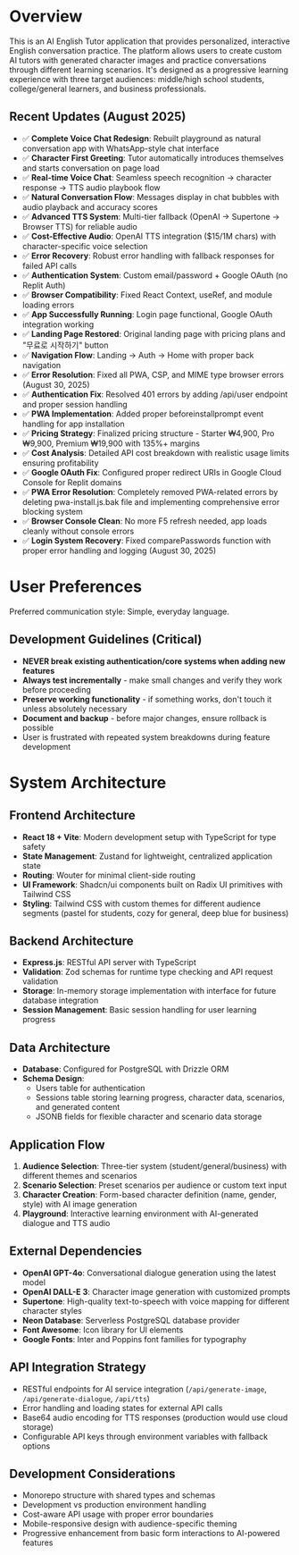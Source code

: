 # Overview

This is an AI English Tutor application that provides personalized, interactive English conversation practice. The platform allows users to create custom AI tutors with generated character images and practice conversations through different learning scenarios. It's designed as a progressive learning experience with three target audiences: middle/high school students, college/general learners, and business professionals.

## Recent Updates (August 2025)
- ✅ **Complete Voice Chat Redesign**: Rebuilt playground as natural conversation app with WhatsApp-style chat interface
- ✅ **Character First Greeting**: Tutor automatically introduces themselves and starts conversation on page load
- ✅ **Real-time Voice Chat**: Seamless speech recognition → character response → TTS audio playbook flow
- ✅ **Natural Conversation Flow**: Messages display in chat bubbles with audio playback and accuracy scores
- ✅ **Advanced TTS System**: Multi-tier fallback (OpenAI → Supertone → Browser TTS) for reliable audio
- ✅ **Cost-Effective Audio**: OpenAI TTS integration ($15/1M chars) with character-specific voice selection
- ✅ **Error Recovery**: Robust error handling with fallback responses for failed API calls
- ✅ **Authentication System**: Custom email/password + Google OAuth (no Replit Auth)
- ✅ **Browser Compatibility**: Fixed React Context, useRef, and module loading errors
- ✅ **App Successfully Running**: Login page functional, Google OAuth integration working
- ✅ **Landing Page Restored**: Original landing page with pricing plans and "무료로 시작하기" button
- ✅ **Navigation Flow**: Landing → Auth → Home with proper back navigation
- ✅ **Error Resolution**: Fixed all PWA, CSP, and MIME type browser errors (August 30, 2025)
- ✅ **Authentication Fix**: Resolved 401 errors by adding /api/user endpoint and proper session handling
- ✅ **PWA Implementation**: Added proper beforeinstallprompt event handling for app installation
- ✅ **Pricing Strategy**: Finalized pricing structure - Starter ₩4,900, Pro ₩9,900, Premium ₩19,900 with 135%+ margins
- ✅ **Cost Analysis**: Detailed API cost breakdown with realistic usage limits ensuring profitability
- ✅ **Google OAuth Fix**: Configured proper redirect URIs in Google Cloud Console for Replit domains
- ✅ **PWA Error Resolution**: Completely removed PWA-related errors by deleting pwa-install.js.bak file and implementing comprehensive error blocking system
- ✅ **Browser Console Clean**: No more F5 refresh needed, app loads cleanly without console errors
- ✅ **Login System Recovery**: Fixed comparePasswords function with proper error handling and logging (August 30, 2025)

# User Preferences

Preferred communication style: Simple, everyday language.

## Development Guidelines (Critical)
- **NEVER break existing authentication/core systems when adding new features**
- **Always test incrementally** - make small changes and verify they work before proceeding
- **Preserve working functionality** - if something works, don't touch it unless absolutely necessary
- **Document and backup** - before major changes, ensure rollback is possible
- User is frustrated with repeated system breakdowns during feature development

# System Architecture

## Frontend Architecture
- **React 18 + Vite**: Modern development setup with TypeScript for type safety
- **State Management**: Zustand for lightweight, centralized application state
- **Routing**: Wouter for minimal client-side routing
- **UI Framework**: Shadcn/ui components built on Radix UI primitives with Tailwind CSS
- **Styling**: Tailwind CSS with custom themes for different audience segments (pastel for students, cozy for general, deep blue for business)

## Backend Architecture
- **Express.js**: RESTful API server with TypeScript
- **Validation**: Zod schemas for runtime type checking and API request validation
- **Storage**: In-memory storage implementation with interface for future database integration
- **Session Management**: Basic session handling for user learning progress

## Data Architecture
- **Database**: Configured for PostgreSQL with Drizzle ORM
- **Schema Design**: 
  - Users table for authentication
  - Sessions table storing learning progress, character data, scenarios, and generated content
  - JSONB fields for flexible character and scenario data storage

## Application Flow
1. **Audience Selection**: Three-tier system (student/general/business) with different themes and scenarios
2. **Scenario Selection**: Preset scenarios per audience or custom text input
3. **Character Creation**: Form-based character definition (name, gender, style) with AI image generation
4. **Playground**: Interactive learning environment with AI-generated dialogue and TTS audio

## External Dependencies

- **OpenAI GPT-4o**: Conversational dialogue generation using the latest model
- **OpenAI DALL-E 3**: Character image generation with customized prompts
- **Supertone**: High-quality text-to-speech with voice mapping for different character styles
- **Neon Database**: Serverless PostgreSQL database provider
- **Font Awesome**: Icon library for UI elements
- **Google Fonts**: Inter and Poppins font families for typography

## API Integration Strategy
- RESTful endpoints for AI service integration (`/api/generate-image`, `/api/generate-dialogue`, `/api/tts`)
- Error handling and loading states for external API calls
- Base64 audio encoding for TTS responses (production would use cloud storage)
- Configurable API keys through environment variables with fallback options

## Development Considerations
- Monorepo structure with shared types and schemas
- Development vs production environment handling
- Cost-aware API usage with proper error boundaries
- Mobile-responsive design with audience-specific theming
- Progressive enhancement from basic form interactions to AI-powered features